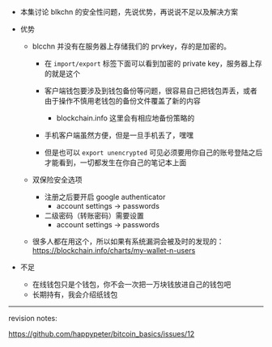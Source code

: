 - 本集讨论 blkchn 的安全性问题，先说优势，再说说不足以及解决方案

- 优势
  - blcchn 并没有在服务器上存储我们的 prvkey，存的是加密的。
    - 在 `import/export` 标签下面可以看到加密的 private key，服务器上存的就是这个
    - 客户端钱包要涉及到钱包备份等问题，很容易自己把钱包弄丢，或者由于操作不慎用老钱包的备份文件覆盖了新的内容
      - blockchain.info 这里会有相应地备份策略的

    - 手机客户端虽然方便，但是一旦手机丢了，嘿嘿
    - 但是也可以 `export unencrypted` 可见必须要用你自己的账号登陆之后才能看到，一切都发生在你自己的笔记本上面
 
  - 双保险安全选项
    - 注册之后要开启 google authenticator
      - account settings -> passwords
    - 二级密码（转账密码）需要设置
      - account settings -> passwords

  - 很多人都在用这个，所以如果有系统漏洞会被及时的发现的： https://blockchain.info/charts/my-wallet-n-users

- 不足
  - 在线钱包只是个钱包，你不会一次把一万块钱放进自己的钱包吧
  - 长期持有，我会介绍纸钱包

---
revision notes:

https://github.com/happypeter/bitcoin_basics/issues/12